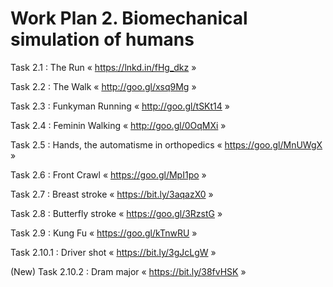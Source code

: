 # Work Plan 2. Biomechanical simulation of humans

Task 2.1 : The Run « https://lnkd.in/fHg_dkz »

Task 2.2 : The Walk « http://goo.gl/xsq9Mg »

Task 2.3 : Funkyman Running « http://goo.gl/tSKt14 »

Task 2.4 : Feminin Walking « http://goo.gl/0OqMXi »

Task 2.5 : Hands, the automatisme in orthopedics « https://goo.gl/MnUWgX »

Task 2.6 : Front Crawl « https://goo.gl/MpI1po »

Task 2.7 : Breast stroke « https://bit.ly/3aqazX0 »

Task 2.8 : Butterfly stroke « https://goo.gl/3RzstG »

Task 2.9 : Kung Fu « https://goo.gl/kTnwRU »

Task 2.10.1 : Driver shot « https://bit.ly/3gJcLgW »

(New) Task 2.10.2 : Dram major « https://bit.ly/38fvHSK »

